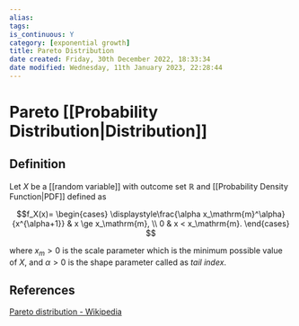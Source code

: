 ```yaml
---
alias: 
tags: 
is_continuous: Y
category: [exponential growth]
title: Pareto Distribution
date created: Friday, 30th December 2022, 18:33:34
date modified: Wednesday, 11th January 2023, 22:28:44
---
```


# Pareto [[Probability Distribution|Distribution]]

## Definition

Let $X$ be a [[random variable]] with outcome set $\mathbb{R}$ and [[Probability Density Function|PDF]] defined as

$$f_X(x)= \begin{cases} \displaystyle\frac{\alpha x_\mathrm{m}^\alpha}{x^{\alpha+1}} & x \ge x_\mathrm{m}, \\ 0 & x < x_\mathrm{m}. \end{cases} $$

where $x_m>0$ is the scale parameter which is the minimum possible value of $X$, and $\alpha>0$ is the shape parameter called as _tail index_.

## References

[Pareto distribution - Wikipedia](https://en.wikipedia.org/wiki/Pareto_distribution)